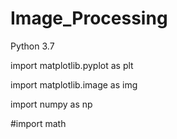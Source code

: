 # Image_Processing

Python 3.7

import matplotlib.pyplot as plt

import matplotlib.image as img

import numpy as np

#import math

